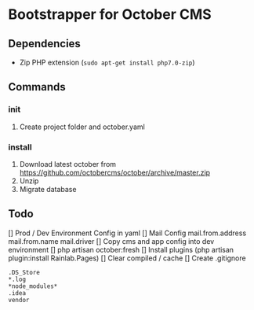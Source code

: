# Bootstrapper for October CMS

## Dependencies

* Zip PHP extension (`sudo apt-get install php7.0-zip`) 

## Commands

### init

1. Create project folder and october.yaml

### install

1. Download latest october from https://github.com/octobercms/october/archive/master.zip
2. Unzip
3. Migrate database

## Todo

[] Prod / Dev Environment Config in yaml
[] Mail Config mail.from.address mail.from.name mail.driver
[] Copy cms and app config into dev environment
[] php artisan october:fresh
[] Install plugins (php artisan plugin:install Rainlab.Pages)
[] Clear compiled / cache
[] Create .gitignore

```
.DS_Store
*.log
*node_modules*
.idea
vendor
```
